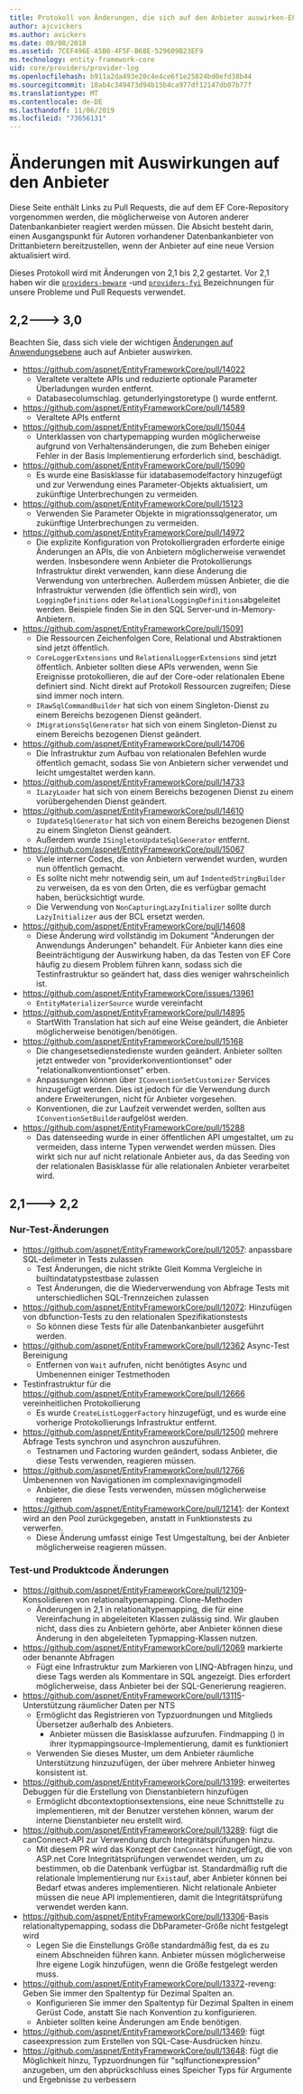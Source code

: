 ```yaml
---
title: Protokoll von Änderungen, die sich auf den Anbieter auswirken-EF Core
author: ajcvickers
ms.author: avickers
ms.date: 08/08/2018
ms.assetid: 7CEF496E-A5B0-4F5F-B68E-529609B23EF9
ms.technology: entity-framework-core
uid: core/providers/provider-log
ms.openlocfilehash: b911a2da493e20c4e4ce6f1e25024bd0efd38b44
ms.sourcegitcommit: 18ab4c349473d94b15b4ca977df12147db07b77f
ms.translationtype: MT
ms.contentlocale: de-DE
ms.lasthandoff: 11/06/2019
ms.locfileid: "73656131"
---
```

# <a name="provider-impacting-changes"></a>Änderungen mit Auswirkungen auf den Anbieter

Diese Seite enthält Links zu Pull Requests, die auf dem EF Core-Repository vorgenommen werden, die möglicherweise von Autoren anderer Datenbankanbieter reagiert werden müssen. Die Absicht besteht darin, einen Ausgangspunkt für Autoren vorhandener Datenbankanbieter von Drittanbietern bereitzustellen, wenn der Anbieter auf eine neue Version aktualisiert wird.

Dieses Protokoll wird mit Änderungen von 2,1 bis 2,2 gestartet. Vor 2,1 haben wir die [`providers-beware`](https://github.com/aspnet/EntityFrameworkCore/labels/providers-beware) -und [`providers-fyi`](https://github.com/aspnet/EntityFrameworkCore/labels/providers-fyi) Bezeichnungen für unsere Probleme und Pull Requests verwendet.

## <a name="22-----30"></a>2,2---> 3,0

Beachten Sie, dass sich viele der wichtigen [Änderungen auf Anwendungsebene](../what-is-new/ef-core-3.0/breaking-changes.md) auch auf Anbieter auswirken.

* <https://github.com/aspnet/EntityFrameworkCore/pull/14022>
  * Veraltete veraltete APIs und reduzierte optionale Parameter Überladungen wurden entfernt.
  * Databasecolumschlag. getunderlyingstoretype () wurde entfernt.
* <https://github.com/aspnet/EntityFrameworkCore/pull/14589>
  * Veraltete APIs entfernt
* <https://github.com/aspnet/EntityFrameworkCore/pull/15044>
  * Unterklassen von chartypemapping wurden möglicherweise aufgrund von Verhaltensänderungen, die zum Beheben einiger Fehler in der Basis Implementierung erforderlich sind, beschädigt.
* <https://github.com/aspnet/EntityFrameworkCore/pull/15090>
  * Es wurde eine Basisklasse für idatabasemodelfactory hinzugefügt und zur Verwendung eines Parameter-Objekts aktualisiert, um zukünftige Unterbrechungen zu vermeiden.
* <https://github.com/aspnet/EntityFrameworkCore/pull/15123>
  * Verwenden Sie Parameter Objekte in migrationssqlgenerator, um zukünftige Unterbrechungen zu vermeiden.
* <https://github.com/aspnet/EntityFrameworkCore/pull/14972>
  * Die explizite Konfiguration von Protokolliergraden erforderte einige Änderungen an APIs, die von Anbietern möglicherweise verwendet werden. Insbesondere wenn Anbieter die Protokollierungs Infrastruktur direkt verwenden, kann diese Änderung die Verwendung von unterbrechen. Außerdem müssen Anbieter, die die Infrastruktur verwenden (die öffentlich sein wird), von `LoggingDefinitions` oder `RelationalLoggingDefinitions`abgeleitet werden. Beispiele finden Sie in den SQL Server-und in-Memory-Anbietern.
* <https://github.com/aspnet/EntityFrameworkCore/pull/15091>
  * Die Ressourcen Zeichenfolgen Core, Relational und Abstraktionen sind jetzt öffentlich.
  * `CoreLoggerExtensions` und `RelationalLoggerExtensions` sind jetzt öffentlich. Anbieter sollten diese APIs verwenden, wenn Sie Ereignisse protokollieren, die auf der Core-oder relationalen Ebene definiert sind. Nicht direkt auf Protokoll Ressourcen zugreifen; Diese sind immer noch intern.
  * `IRawSqlCommandBuilder` hat sich von einem Singleton-Dienst zu einem Bereichs bezogenen Dienst geändert.
  * `IMigrationsSqlGenerator` hat sich von einem Singleton-Dienst zu einem Bereichs bezogenen Dienst geändert.
* <https://github.com/aspnet/EntityFrameworkCore/pull/14706>
  * Die Infrastruktur zum Aufbau von relationalen Befehlen wurde öffentlich gemacht, sodass Sie von Anbietern sicher verwendet und leicht umgestaltet werden kann.
* <https://github.com/aspnet/EntityFrameworkCore/pull/14733>
  * `ILazyLoader` hat sich von einem Bereichs bezogenen Dienst zu einem vorübergehenden Dienst geändert.
* <https://github.com/aspnet/EntityFrameworkCore/pull/14610>
  * `IUpdateSqlGenerator` hat sich von einem Bereichs bezogenen Dienst zu einem Singleton Dienst geändert.
  * Außerdem wurde `ISingletonUpdateSqlGenerator` entfernt.
* <https://github.com/aspnet/EntityFrameworkCore/pull/15067>
  * Viele interner Codes, die von Anbietern verwendet wurden, wurden nun öffentlich gemacht.
  * Es sollte nicht mehr notwendig sein, um auf `IndentedStringBuilder` zu verweisen, da es von den Orten, die es verfügbar gemacht haben, berücksichtigt wurde.
  * Die Verwendung von `NonCapturingLazyInitializer` sollte durch `LazyInitializer` aus der BCL ersetzt werden.
* <https://github.com/aspnet/EntityFrameworkCore/pull/14608>
  * Diese Änderung wird vollständig im Dokument "Änderungen der Anwendungs Änderungen" behandelt. Für Anbieter kann dies eine Beeinträchtigung der Auswirkung haben, da das Testen von EF Core häufig zu diesem Problem führen kann, sodass sich die Testinfrastruktur so geändert hat, dass dies weniger wahrscheinlich ist.
* <https://github.com/aspnet/EntityFrameworkCore/issues/13961>
  * `EntityMaterializerSource` wurde vereinfacht
* <https://github.com/aspnet/EntityFrameworkCore/pull/14895>
  * StartWith Translation hat sich auf eine Weise geändert, die Anbieter möglicherweise benötigen/benötigen.
* <https://github.com/aspnet/EntityFrameworkCore/pull/15168>
  * Die changesetsedienstedienste wurden geändert. Anbieter sollten jetzt entweder von "providerkonventiontionset" oder "relationalkonventiontionset" erben.
  * Anpassungen können über `IConventionSetCustomizer` Services hinzugefügt werden. Dies ist jedoch für die Verwendung durch andere Erweiterungen, nicht für Anbieter vorgesehen.
  * Konventionen, die zur Laufzeit verwendet werden, sollten aus `IConventionSetBuilder`aufgelöst werden.
* <https://github.com/aspnet/EntityFrameworkCore/pull/15288>
  * Das datenseeding wurde in einer öffentlichen API umgestaltet, um zu vermeiden, dass interne Typen verwendet werden müssen. Dies wirkt sich nur auf nicht relationale Anbieter aus, da das Seeding von der relationalen Basisklasse für alle relationalen Anbieter verarbeitet wird.

## <a name="21-----22"></a>2,1---> 2,2

### <a name="test-only-changes"></a>Nur-Test-Änderungen

* <https://github.com/aspnet/EntityFrameworkCore/pull/12057>: anpassbare SQL-delimeter in Tests zulassen
  * Test Änderungen, die nicht strikte Gleit Komma Vergleiche in builtindatatypstestbase zulassen
  * Test Änderungen, die die Wiederverwendung von Abfrage Tests mit unterschiedlichen SQL-Trennzeichen zulassen
* <https://github.com/aspnet/EntityFrameworkCore/pull/12072>: Hinzufügen von dbfunction-Tests zu den relationalen Spezifikationstests
  * So können diese Tests für alle Datenbankanbieter ausgeführt werden.
* <https://github.com/aspnet/EntityFrameworkCore/pull/12362> Async-Test Bereinigung
  * Entfernen von `Wait` aufrufen, nicht benötigtes Async und Umbenennen einiger Testmethoden
* Testinfrastruktur für die <https://github.com/aspnet/EntityFrameworkCore/pull/12666> vereinheitlichen Protokollierung
  * Es wurde `CreateListLoggerFactory` hinzugefügt, und es wurde eine vorherige Protokollierungs Infrastruktur entfernt.
* <https://github.com/aspnet/EntityFrameworkCore/pull/12500> mehrere Abfrage Tests synchron und asynchron auszuführen.
  * Testnamen und Factoring wurden geändert, sodass Anbieter, die diese Tests verwenden, reagieren müssen.
* <https://github.com/aspnet/EntityFrameworkCore/pull/12766> Umbenennen von Navigationen im complexnavigingmodell
  * Anbieter, die diese Tests verwenden, müssen möglicherweise reagieren
* <https://github.com/aspnet/EntityFrameworkCore/pull/12141>: der Kontext wird an den Pool zurückgegeben, anstatt in Funktionstests zu verwerfen.
  * Diese Änderung umfasst einige Test Umgestaltung, bei der Anbieter möglicherweise reagieren müssen.

### <a name="test-and-product-code-changes"></a>Test-und Produktcode Änderungen

* <https://github.com/aspnet/EntityFrameworkCore/pull/12109>-Konsolidieren von relationaltypemapping. Clone-Methoden
  * Änderungen in 2,1 in relationaltypemapping, die für eine Vereinfachung in abgeleiteten Klassen zulässig sind. Wir glauben nicht, dass dies zu Anbietern gehörte, aber Anbieter können diese Änderung in den abgeleiteten Typmapping-Klassen nutzen.
* <https://github.com/aspnet/EntityFrameworkCore/pull/12069> markierte oder benannte Abfragen
  * Fügt eine Infrastruktur zum Markieren von LINQ-Abfragen hinzu, und diese Tags werden als Kommentare in SQL angezeigt. Dies erfordert möglicherweise, dass Anbieter bei der SQL-Generierung reagieren.
* <https://github.com/aspnet/EntityFrameworkCore/pull/13115>-Unterstützung räumlicher Daten per NTS
  * Ermöglicht das Registrieren von Typzuordnungen und Mitglieds Übersetzer außerhalb des Anbieters.
    * Anbieter müssen die Basisklasse aufzurufen. Findmapping () in ihrer itypmappingsource-Implementierung, damit es funktioniert
  * Verwenden Sie dieses Muster, um dem Anbieter räumliche Unterstützung hinzuzufügen, der über mehrere Anbieter hinweg konsistent ist.
* <https://github.com/aspnet/EntityFrameworkCore/pull/13199>: erweitertes Debuggen für die Erstellung von Dienstanbietern hinzufügen
  * Ermöglicht dbcontextoptionsextensions, eine neue Schnittstelle zu implementieren, mit der Benutzer verstehen können, warum der interne Dienstanbieter neu erstellt wird.
* <https://github.com/aspnet/EntityFrameworkCore/pull/13289>: fügt die canConnect-API zur Verwendung durch Integritätsprüfungen hinzu.
  * Mit diesem PR wird das Konzept der `CanConnect` hinzugefügt, die von ASP.net Core Integritätsprüfungen verwendet werden, um zu bestimmen, ob die Datenbank verfügbar ist. Standardmäßig ruft die relationale Implementierung nur `Exist`auf, aber Anbieter können bei Bedarf etwas anderes implementieren. Nicht relationale Anbieter müssen die neue API implementieren, damit die Integritätsprüfung verwendet werden kann.
* <https://github.com/aspnet/EntityFrameworkCore/pull/13306>-Basis relationaltypemapping, sodass die DbParameter-Größe nicht festgelegt wird
  * Legen Sie die Einstellungs Größe standardmäßig fest, da es zu einem Abschneiden führen kann. Anbieter müssen möglicherweise Ihre eigene Logik hinzufügen, wenn die Größe festgelegt werden muss.
* <https://github.com/aspnet/EntityFrameworkCore/pull/13372>-reveng: Geben Sie immer den Spaltentyp für Dezimal Spalten an.
  * Konfigurieren Sie immer den Spaltentyp für Dezimal Spalten in einem Gerüst Code, anstatt Sie nach Konvention zu konfigurieren.
  * Anbieter sollten keine Änderungen am Ende benötigen.
* <https://github.com/aspnet/EntityFrameworkCore/pull/13469>: fügt caseexpression zum Erstellen von SQL-Case-Ausdrücken hinzu.
* <https://github.com/aspnet/EntityFrameworkCore/pull/13648>: fügt die Möglichkeit hinzu, Typzuordnungen für "sqlfunctionexpression" anzugeben, um den abprückschluss eines Speicher Typs für Argumente und Ergebnisse zu verbessern
